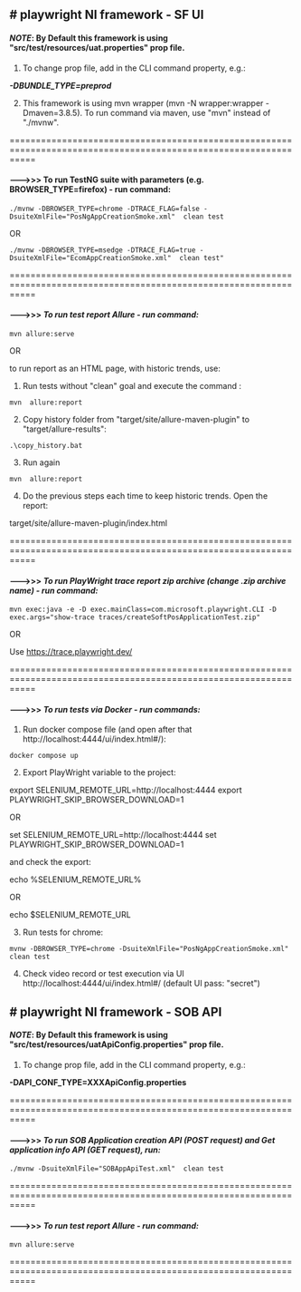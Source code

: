 ## **# playwright NI framework - SF UI**

#### **_NOTE_**: By Default this framework is using "src/test/resources/uat.properties" prop file.

1. To change prop file, add in the CLI command property, e.g.:

**_-DBUNDLE_TYPE=preprod_**

2. This framework is using mvn wrapper (mvn -N wrapper:wrapper -Dmaven=3.8.5). To run command via maven, use "mvn"
   instead of "./mvnw".

=================================================================================================================

#### **--->>> To run TestNG suite with parameters  (e.g. BROWSER_TYPE=firefox) - run command:**

`./mvnw -DBROWSER_TYPE=chrome -DTRACE_FLAG=false -DsuiteXmlFile="PosNgAppCreationSmoke.xml"  clean test`

OR

`./mvnw -DBROWSER_TYPE=msedge -DTRACE_FLAG=true -DsuiteXmlFile="EcomAppCreationSmoke.xml"  clean test"`

=================================================================================================================

#### --->>> **_To run test report Allure - run command:_**

`mvn allure:serve`

OR 

to run report as an HTML page, with historic trends, use: 

1. Run tests without "clean" goal and execute the command :

`mvn  allure:report`

2. Copy history folder from "target/site/allure-maven-plugin" to "target/allure-results":

`.\copy_history.bat`

3. Run again 

`mvn  allure:report`

4. Do the previous steps each time to keep historic trends. Open the report:

target/site/allure-maven-plugin/index.html


=================================================================================================================

#### --->>> **_To run PlayWright trace report zip archive (change .zip archive name) - run command:_**

`mvn exec:java -e -D exec.mainClass=com.microsoft.playwright.CLI -D exec.args="show-trace traces/createSoftPosApplicationTest.zip"`

OR 

Use https://trace.playwright.dev/

=================================================================================================================

#### --->>> **_To run tests via Docker - run commands:_**

1. Run docker compose file (and open after that http://localhost:4444/ui/index.html#/):

`docker compose up`

2. Export PlayWright variable to the project:

export SELENIUM_REMOTE_URL=http://localhost:4444
export PLAYWRIGHT_SKIP_BROWSER_DOWNLOAD=1

OR

set SELENIUM_REMOTE_URL=http://localhost:4444
set PLAYWRIGHT_SKIP_BROWSER_DOWNLOAD=1

and check the export:

echo %SELENIUM_REMOTE_URL%

OR

echo $SELENIUM_REMOTE_URL

3. Run tests for chrome:

`mvnw -DBROWSER_TYPE=chrome -DsuiteXmlFile="PosNgAppCreationSmoke.xml"  clean test`

4. Check video record or test execution via UI http://localhost:4444/ui/index.html#/ (default UI pass: "secret")

## **# playwright NI framework - SOB API**

#### **_NOTE_**: By Default this framework is using "src/test/resources/uatApiConfig.properties" prop file.

1. To change prop file, add in the CLI command property, e.g.:

**-DAPI_CONF_TYPE=XXXApiConfig.properties**

=================================================================================================================

#### --->>> **_To run SOB Application creation API (POST request) and Get application info API (GET request), run:_**

`./mvnw -DsuiteXmlFile="SOBAppApiTest.xml"  clean test`

=================================================================================================================

#### --->>> **_To run test report Allure - run command:_**

`mvn allure:serve`

=================================================================================================================